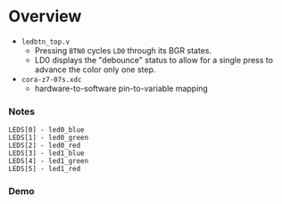 # Overview

- `ledbtn_top.v`
  - Pressing `BTN0` cycles `LD0` through its BGR states.
  - LD0 displays the "debounce" status to allow for a single press to advance the color only one step.
- `cora-z7-07s.xdc`
  - hardware-to-software pin-to-variable mapping

### Notes
```
LEDS[0] - led0_blue
LEDS[1] - led0_green
LEDS[2] - led0_red
LEDS[3] - led1_blue
LEDS[4] - led1_green
LEDS[5] - led1_red
```

### Demo

